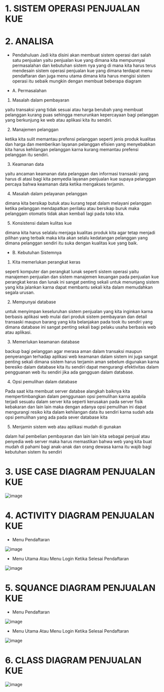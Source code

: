 # 1. SISTEM OPERASI PENJUALAN KUE

# 2. ANALISA

- Pendahuluan
       Jadi kita disini akan membuat sistem operasi dari salah satu penjualan yaitu penjualan kue yang dimana kita mempunnyai permasalahan dan kebutuhan sistem nya yang di mana kita harus terus mendesain sistem operasi penjualan kue yang dimana terdapat menu pendaftaran dan juga menu utama dimana kita harus mengisi sistem operasi itu sebaik mungkin dengan membuat beberapa diagram 


- A. Permasalahan

1. Masalah dalam pembayaran 

yaitu transaksi yang tidak sesuai atau harga berubah yang membuat pelanggan kurang puas sehingga menurunkan kepercayaan bagi pelanggan yang berkunjung ke web atau aplikasi kita itu sendiri.

2. Manajemen pelanggan 

ketika kita sulit memantau prefensi pelanggan seperti jenis produk kualitas dan harga dan memberikan layanan pelanggan efisien yang menyebabkan kita harus kehilangan pelanggan karna kurang memantau prefensi pelanggan itu sendiri.

3. Keamanan data 

yaitu ancaman keamanan data pelanggan dan informasi transaski yang harus di atasi bagi kita pemyedia layanan penjualan kue supaya pelanggan percaya bahwa keamanan data ketika mengakses terjamin.

4. Masalah dalam pelayanan pelanggan

dimana kita bersikap butuk atau kurang tepat dalam melayani pelanggan ketika pelanggan mendapatkan perilaku atau bersikap buruk maka pelanggam otomatis tidak akan kembali lagi pada toko kita.

5. Konsistensi dalam kulitas kue 

dimana kita harus selalalu menjaga kualitas produk kita agar tetap menjadi pilihan yang terbaik maka kita akan selalu kedatangan pelanggan yang dimana pelanggan sendiri itu suka dengan kualitas kue yang baik.

- B. Kebutuhan Sistemnya

1. Kita memerlukan perangkat keras 

seperti komputer dan perangkat lunak seperti sistem operasi yaitu manajemen penjualan dan sistem manajemen keuangan pada penjualan kue perangkat keras dan lunak ini sangat penting sekali untuk menunjang sistem yang kita jalankan karna dapat membantu sekali kita dalam memudahkan segala urusan.

2. Mempunyai database 

untuk menyimpan keseluruhan sistem penjualan yang kita inginkan karna berbasis aplikasi web mulai dari produk sistem pembayaran dan detail transaski maupun barang yang kita belanjakan pada took itu sendiri yang dimana database ini sangat penting sekali bagi pelaku usaha berbasis web atau aplikasi.

3. Memerlukan keamanan database 

backup bagi pelanggan agar merasa aman dalam transaksi maupun penyerangan terhadap aplikasi web keamanan dalam sistem ini juga sangat penting sekali dimana sistem harus terjamin aman sebelum digunakan karna beresiko dalam database kita itu sendiri dapat mengurangi efektivitas dalam pengguanan web itu sendiri jika ada gangguan dalam database.

4. Opsi pemulihan dalam database

Pada saat kita membuat server databse alangkah baiknya kita mempertimbangkan dalam penggunaan opsi pemulihan karna apabila terjadi sesuatu dalam server kita seperti kerusakan pada server fisik kebakaran dan lain lain maka dengan adanya opsi pemulihan ini dapat mengurangi resiko kita dalam kehilangan data itu sendiri karna sudah ada opsi pemulihan yang ada pada sever database kita


5. Menjamin sistem web atau aplikasi mudah di gunakan 

dalam hal pembelian pembayaran dan lain lain kita sebagai penjual atau penyedia web server maka harus memastikan bahwa web yang kita buat mudah di pahami  bagi anak-anak dan orang dewasa karna itu wajib bagi kebutuhan sistem itu sendiri




 # 3. USE CASE DIAGRAM PENJUALAN KUE



![image](https://github.com/muhammadzidanfadilah/RPL-PENJUALAN-KUE/assets/115553474/fd0cf5ee-b3b7-4a4c-9d22-4fbdd859abd7)








 # 4. ACTIVITY DIAGRAM PENJUALAN KUE

- Menu Pendaftaran




![image](https://github.com/muhammadzidanfadilah/RPL-PENJUALAN-KUE/assets/115553474/f552457e-9b6f-472a-b5cd-8a1e8da55260)








- Menu Utama Atau Menu Login Ketika Selesai Pendaftaran



![image](https://github.com/muhammadzidanfadilah/RPL-PENJUALAN-KUE/assets/115553474/d3a83d31-39c4-4732-a7c2-5fd63861d9a1)












 # 5. SQUANCE DIAGRAM PENJUALAN KUE

- Menu Pendaftaran





![image](https://github.com/muhammadzidanfadilah/RPL-PENJUALAN-KUE/assets/115553474/a9943184-19ed-431f-b36e-9d479dd302b0)








- Menu Utama Atau Menu Login Ketika Selesai Pendaftaran


![image](https://github.com/muhammadzidanfadilah/RPL-PENJUALAN-KUE/assets/115553474/b2476ea2-21d7-4c41-aa21-2c0185946468)


# 6. CLASS DIAGRAM PENJUALAN KUE

![image](https://github.com/muhammadzidanfadilah/RPL-PENJUALAN-KUE/assets/115553474/6bde3405-a320-423d-b915-8b433b6f9a6a)



















